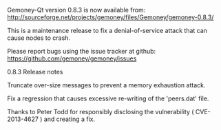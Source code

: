Gemoney-Qt version 0.8.3 is now available from:
  http://sourceforge.net/projects/gemoney/files/Gemoney/gemoney-0.8.3/

This is a maintenance release to fix a denial-of-service attack that
can cause nodes to crash.

Please report bugs using the issue tracker at github:
  https://github.com/gemoney/gemoney/issues

0.8.3 Release notes

Truncate over-size messages to prevent a memory exhaustion attack.

Fix a regression that causes excessive re-writing of the 'peers.dat' file.


Thanks to Peter Todd for responsibly disclosing the vulnerability
( CVE-2013-4627 ) and creating a fix.
